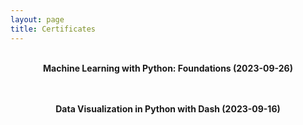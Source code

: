 ```yaml
---
layout: page
title: Certificates
---
```


<br/>

<center> <b> Machine Learning with Python: Foundations (2023-09-26) </b> </center>

<br/>

<object data="https://CormacKinsella.github.io/assets/img/Certificate_ML_with_Python.pdf" width="1000" height="820" type='application/pdf'></object>

<br/>

<center> <b> Data Visualization in Python with Dash (2023-09-16) </b> </center>

<br/>

<object data="https://CormacKinsella.github.io/assets/img/Certificate_Dash.pdf" width="1000" height="820" type='application/pdf'></object>
